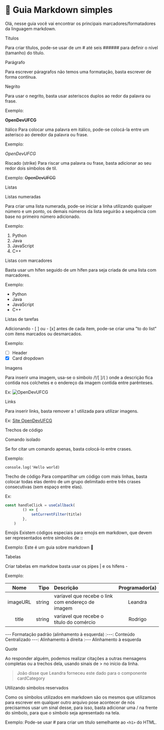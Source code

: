 # :pencil: Guia Markdown simples

Olá, nesse guia você vai encontrar os principais marcadores/formatadores da linguagem markdown.

Títulos

Para criar títulos, pode-se usar de um # até seis ###### para definir o nível (tamanho) do
título.

Parágrafo

Para escrever páragrafos não temos uma formatação, basta escrever de forma contínua.

Negrito

Para usar o negrito, basta usar asteriscos duplos ao redor da palavra ou frase.

Exemplo:

**OpenDevUFCG** 

Itálico
Para colocar uma palavra em itálico, pode-se colocá-la entre um asterisco ao deredor da palavra ou frase.

Exemplo:

*OpenDevUFCG*

Riscado (strike)
Para riscar uma palavra ou frase, basta adicionar ao seu redor dois símbolos de til.

Exemplo:
~~OpenDevUFCG~~

Listas

Listas numeradas

Para criar uma lista numerada, pode-se iniciar a linha utilizando qualquer número e um ponto, os demais números da lista seguirão
a sequência com base no primeiro número adicionado.

Exemplo:

1. Python
8. Java
4. JavaScript
2. C++


Listas com marcadores

Basta usar um hífen seguido de um hífen para seja criada de uma lista com marcadores.

Exemplo:
- Python
- Java
 - JavaScript
- C++

Listas de tarefas

Adicionando - [ ] ou - [x] antes de cada item, pode-se criar uma "to do list" com
itens marcados ou desmarcados.

Exemplo:
- [ ] Header
- [x] Card dropdown

Imagens

Para inserir uma imagem, usa-se o símbolo /!/[ ]/( ) onde a descrição fica contida nos
colchetes e o endereço da imagem contida entre parênteses.

Ex:
![OpenDevUFCG](https://opendevufcg.org/home/img/opendevufcg_logo.svg)

Links

Para inserir links, basta remover a ! utilizada para utilizar imagens. 

Ex:
[Site OpenDevUFCG](https://opendevufcg.org/)

Trechos de código

Comando isolado

Se for citar um comando apenas, basta colocá-lo entre crases.

Exemplo:

`console.log('Hello world)`


Trecho de código
Para compartilhar um código com mais linhas, basta colocar todas elas dentro de um
grupo delimitado entre três crases consecutivas (sem espaço entre elas).

Ex:

``` jsx
const handleClick = useCallback(
        () => {
            setCurrentFilter(title)
        },
    )
```

Emojis
Existem códigos especiais para emojis em markdown, que devem ser representados
entre símbolos de ::

Exemplo:
Este é um guia sobre markdown :pencil:

Tabelas

Criar tabelas em markdow basta usar os pipes | e os hifens -

Exemplo:

Nome | Tipo | Descrição | Programador(a)
:---: | ---: | :--- | :---:
imageURL| string | varíavel que recebe o link com endereço de imagem | Leandra
title | string | varíavel que recebe o título do comércio | Rodrigo


--- Formatação padrão (alinhamento à esquerda)
:---: Conteúdo Centralizado
---: Alinhamento à direita
:--- Alinhamento à esquerda

Quote

Ao responder alguém, podemos realizar citações a outras mensagens completas ou a
trechos dela, usando sinais de > no início da linha.


> João disse que Leandra forneceu este dado para o componente cardCategory


Utilizando símbolos reservados

Como os símbolos utilizados em markdown são os mesmos que utilizamos para escrever em qualquer outro arquivo
pose acontecer de nós precisarmos usar um sinal desse, para isso, basta adicionar uma / na frente do símbolo, para que o símbolo
seja apresentado na tela.

Exemplo:
Pode-se usar \# para criar um título semelhante ao `<h1>` do HTML.

